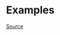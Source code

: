 


# Examples


[Source](http://www.rubydoc.info/gems/rubocop/RuboCop/Cop/Gemspec/DuplicatedAssignment)